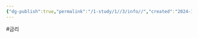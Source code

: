 ```yaml
---
{"dg-publish":true,"permalink":"/1-study/1//3/info//","created":"2024-11-20T21:02:27.221+09:00","updated":"2025-06-03T20:07:19.781+09:00"}
---
```


#금리